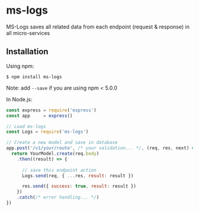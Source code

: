 # ms-logs

MS-Logs saves all related data from each endpoint (request &amp; response) in all micro-services 

## Installation

Using npm:
```shell
$ npm install ms-logs
```
Note: add `--save` if you are using npm < 5.0.0

In Node.js:
```js
const express = require('express')
const app     = express()

// Load ms-logs
const Logs = require('ms-logs')

// Create a new model and save in database
app.post('/v1/your/route', /* your validation... */, (req, res, next) => {
  return YourModel.create(req.body)
    .then((result) => {
      
      // save this endpoint action
      Logs.send(req, { ...res, result: result })

      res.send({ success: true, result: result })
    })
    .catch(/* error handling... */)
})
```

